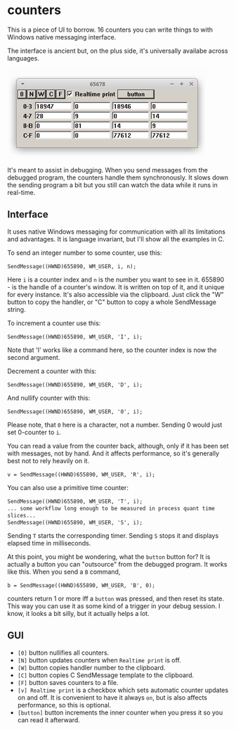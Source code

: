 # counters
This is a piece of UI to borrow. 16 counters you can write things to with Windows native messaging interface. 

The interface is ancient but, on the plus side, it's universally availabe across languages.

![screenshot](/screenshot.png "GUI")

It's meant to assist in debugging. When you send messages from the debugged program, the counters handle them synchronously. It slows down the sending program a bit but you still can watch the data while it runs in real-time.

## Interface

It uses native Windows messaging for communication with all its limitations and advantages. It is language invariant, but I'll show all the examples in C.

To send an integer number to some counter, use this:

    SendMessage((HWND)655890, WM_USER, i, n);

Here `i` is a counter index and `n` is the number you want to see in it. 655890 - is the handle of a counter's window. It is written on top of it, and it unique for every instance. It's also accessible via the clipboard. Just click the "W" button to copy the handler, or "C" button to copy a whole SendMessage string.

To increment a counter use this:

    SendMessage((HWND)655890, WM_USER, 'I', i);

Note that 'I' works like a command here, so the counter index is now the second argument.

Decrement a counter with this:

    SendMessage((HWND)655890, WM_USER, 'D', i);

And nullify counter with this:

    SendMessage((HWND)655890, WM_USER, '0', i);
    
Please note, that `0` here is a character, not a number. Sending 0 would just set 0-counter to `i`.

You can read a value from the counter back, although, only if it has been set with messages, not by hand. And it affects performance, so it's generally best not to rely heavily on it.

    v = SendMessage((HWND)655890, WM_USER, 'R', i);

You can also use a primitive time counter:

    SendMessage((HWND)655890, WM_USER, 'T', i);
    ... some workflow long enough to be measured in process quant time slices...
    SendMessage((HWND)655890, WM_USER, 'S', i);

Sending `T` starts the corresponding timer. Sending `S` stops it and displays elapsed time in milliseconds. 

At this point, you might be wondering, what the `button` button for? It is actually a button you can "outsource" from the debugged program. It works like this. When you send a `B` command,

    b = SendMessage((HWND)655890, WM_USER, 'B', 0);

counters return 1 or more iff a `button` was pressed, and then reset its state. This way you can use it as some kind of a trigger in your debug session. I know, it looks a bit silly, but it actually helps a lot.

## GUI

* `[0]` button nullifies all counters.
* `[N]` button updates counters when `Realtime print` is off.
* `[W]` button copies handler number to the clipboard.
* `[C]` button copies C SendMessage template to the clipboard.
* `[F]` button saves counters to a file.
* `[v] Realtime print` is a checkbox which sets automatic counter updates on and off. It is convenient to have it always `on`, but is also affects performance, so this is optional.
* `[button]` button increments the inner counter when you press it so you can read it afterward.
